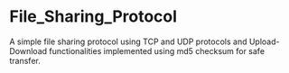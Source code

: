 # File_Sharing_Protocol
A simple file sharing protocol using TCP and UDP protocols and Upload-Download functionalities implemented using md5 checksum for safe transfer.
